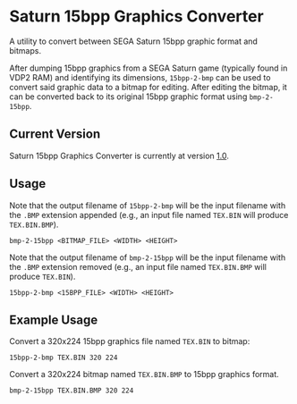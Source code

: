 # Saturn 15bpp Graphics Converter
A utility to convert between SEGA Saturn 15bpp graphic format and bitmaps.

After dumping 15bpp graphics from a SEGA Saturn game (typically found in VDP2 RAM) and identifying its dimensions, `15bpp-2-bmp` can be used to convert said graphic data to a bitmap for editing. After editing the bitmap, it can be converted back to its original 15bpp graphic format using `bmp-2-15bpp`.

## Current Version
Saturn 15bpp Graphics Converter is currently at version [1.0](https://github.com/DerekPascarella/Saturn-15bpp-Graphics-Converter/releases/download/1.0/Saturn.15bpp.Graphics.Converter.v1.0.zip).

## Usage
Note that the output filename of `15bpp-2-bmp` will be the input filename with the `.BMP` extension appended (e.g., an input file named `TEX.BIN` will produce `TEX.BIN.BMP`).
```
bmp-2-15bpp <BITMAP_FILE> <WIDTH> <HEIGHT>
```
Note that the output filename of `bmp-2-15bpp` will be the input filename with the `.BMP` extension removed (e.g., an input file named `TEX.BIN.BMP` will produce `TEX.BIN`).
```
15bpp-2-bmp <15BPP_FILE> <WIDTH> <HEIGHT>
```

## Example Usage
Convert a 320x224 15bpp graphics file named `TEX.BIN` to bitmap:
```
15bpp-2-bmp TEX.BIN 320 224
```
Convert a 320x224 bitmap named `TEX.BIN.BMP` to 15bpp graphics format.
```
bmp-2-15bpp TEX.BIN.BMP 320 224
```
